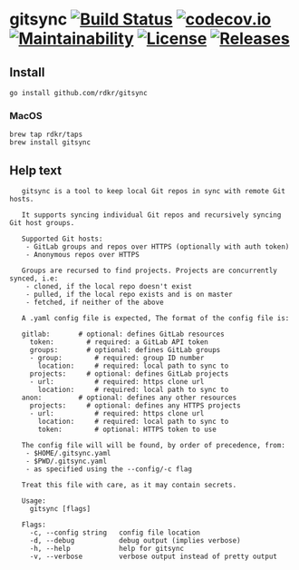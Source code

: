# gitsync [![Build Status](https://travis-ci.org/rdkr/gitsync.svg)](https://travis-ci.org/rdkr/gitsync) [![codecov.io](https://codecov.io/github/rdkr/gitsync/coverage.svg)](https://codecov.io/github/rdkr/gitsync) [![Maintainability](https://api.codeclimate.com/v1/badges/c86f6cac36c28c9ea55f/maintainability)](https://codeclimate.com/github/rdkr/gitsync/maintainability) [![License](https://img.shields.io/github/license/rdkr/gitsync)](https://github.com/rdkr/gitsync/blob/master/LICENSE) [![Releases](https://img.shields.io/github/v/release/rdkr/gitsync)](https://github.com/rdkr/gitsync/releases) 

## Install

```
go install github.com/rdkr/gitsync
```

### MacOS
```
brew tap rdkr/taps
brew install gitsync
```

## Help text
```
   gitsync is a tool to keep local Git repos in sync with remote Git hosts.
   
   It supports syncing individual Git repos and recursively syncing Git host groups.
   
   Supported Git hosts:
    - GitLab groups and repos over HTTPS (optionally with auth token)
    - Anonymous repos over HTTPS
   
   Groups are recursed to find projects. Projects are concurrently synced, i.e:
    - cloned, if the local repo doesn't exist
    - pulled, if the local repo exists and is on master
    - fetched, if neither of the above
   
   A .yaml config file is expected, The format of the config file is:
   
   gitlab:       # optional: defines GitLab resources
     token:        # required: a GitLab API token
     groups:       # optional: defines GitLab groups
     - group:        # required: group ID number
       location:     # required: local path to sync to
     projects:     # optional: defines GitLab projects
     - url:          # required: https clone url
       location:     # required: local path to sync to
   anon:         # optional: defines any other resources
     projects:     # optional: defines any HTTPS projects
     - url:          # required: https clone url
       location:     # required: local path to sync to
       token:        # optional: HTTPS token to use
   
   The config file will will be found, by order of precedence, from:
    - $HOME/.gitsync.yaml
    - $PWD/.gitsync.yaml
    - as specified using the --config/-c flag
   
   Treat this file with care, as it may contain secrets.
   
   Usage:
     gitsync [flags]
   
   Flags:
     -c, --config string   config file location
     -d, --debug           debug output (implies verbose)
     -h, --help            help for gitsync
     -v, --verbose         verbose output instead of pretty output

```
